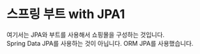 # 스프링 부트 with JPA1

여기서는 JPA와 부트를 사용해서 쇼핑몰을 구성하는 것입니다. <br/>
Spring Data JPA를 사용하는 것이 아닙니다. ORM JPA를 사용했습니다.
